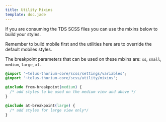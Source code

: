 ```yaml
---
title: Utility Mixins
template: doc.jade
---
```


If you are consuming the TDS SCSS files you can use the mixins below to build your styles.

Remember to build mobile first and the utilities here are to override the default mobiles styles.

The breakpoint parameters that can be used on these mixins are: `xs`, `small`, `medium`, `large`, `xl`.

```css
@import '~telus-thorium-core/scss/settings/variables';
@import '~telus-thorium-core/scss/utility/mixins';

@include from-breakpoint(medium) {
  /* add styles to be used on the medium view and above */
}

@include at-breakpoint(large) {
  /* add styles for large view only*/
}
```
